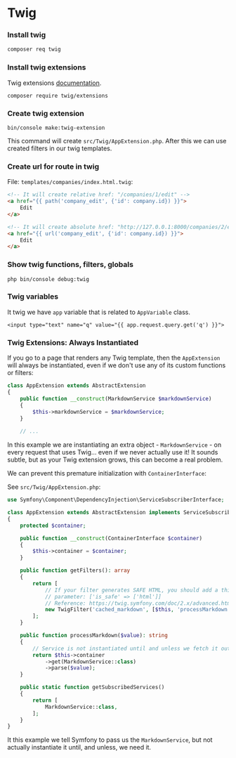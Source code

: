 # Twig

### Install twig

```bash
composer req twig
```

### Install twig extensions

Twig extensions [documentation](http://twig-extensions.readthedocs.io/en/latest/).

```
composer require twig/extensions
```

### Create twig extension

```
bin/console make:twig-extension
```

This command will create `src/Twig/AppExtension.php`.
After this we can use created filters in our twig templates.

### Create url for route in twig

File: `templates/companies/index.html.twig`:

```html
<!-- It will create relative href: "/companies/1/edit" -->
<a href="{{ path('company_edit', {'id': company.id}) }}">
    Edit
</a>

<!-- It will create absolute href: "http://127.0.0.1:8000/companies/2/edit" -->
<a href="{{ url('company_edit', {'id': company.id}) }}">
    Edit
</a>
```

### Show twig functions, filters, globals

```
php bin/console debug:twig
```

### Twig variables

It twig we have `app` variable that is related to `AppVariable` class.

```
<input type="text" name="q" value="{{ app.request.query.get('q') }}">
```

### Twig Extensions: Always Instantiated

If you go to a page that renders any Twig template, then the `AppExtension` will always be instantiated, 
even if we don't use any of its custom functions or filters:

```php
class AppExtension extends AbstractExtension
{
    public function __construct(MarkdownService $markdownService)
    {
        $this->markdownService = $markdownService;
    }
    
    // ...
```

In this example we are instantiating an extra object - `MarkdownService` - on every request that uses Twig... 
even if we never actually use it! It sounds subtle, but as your Twig extension grows, 
this can become a real problem.

We can prevent this premature initialization with `ContainerInterface`:

See `src/Twig/AppExtension.php`:

```php
use Symfony\Component\DependencyInjection\ServiceSubscriberInterface;

class AppExtension extends AbstractExtension implements ServiceSubscriberInterface
{
    protected $container;

    public function __construct(ContainerInterface $container)
    {
        $this->container = $container;
    }

    public function getFilters(): array
    {
        return [
            // If your filter generates SAFE HTML, you should add a third
            // parameter: ['is_safe' => ['html']]
            // Reference: https://twig.symfony.com/doc/2.x/advanced.html#automatic-escaping
            new TwigFilter('cached_markdown', [$this, 'processMarkdown'], ['is_safe' => ['html']]),
        ];
    }

    public function processMarkdown($value): string
    {
        // Service is not instantiated until and unless we fetch it out of this container
        return $this->container
            ->get(MarkdownService::class)
            ->parse($value);
    }

    public static function getSubscribedServices()
    {
        return [
            MarkdownService::class,
        ];
    }
}
```

It this example we tell Symfony to pass us the `MarkdownService`, 
but not actually instantiate it until, and unless, we need it. 
